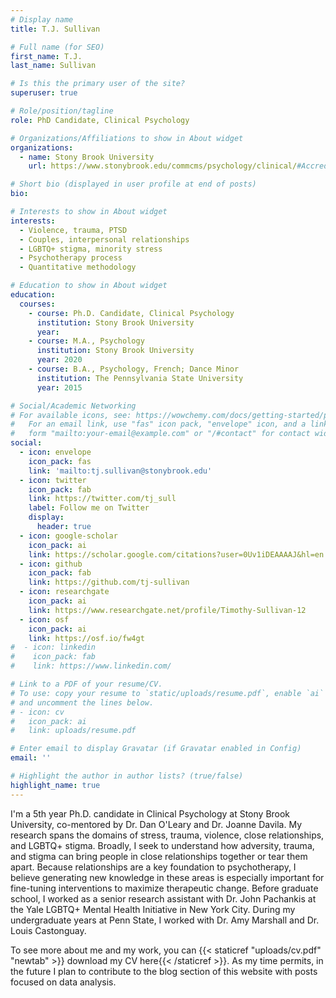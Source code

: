 ```yaml
---
# Display name
title: T.J. Sullivan

# Full name (for SEO)
first_name: T.J.
last_name: Sullivan

# Is this the primary user of the site?
superuser: true

# Role/position/tagline
role: PhD Candidate, Clinical Psychology

# Organizations/Affiliations to show in About widget
organizations:
  - name: Stony Brook University
    url: https://www.stonybrook.edu/commcms/psychology/clinical/#Accreditation

# Short bio (displayed in user profile at end of posts)
bio: 

# Interests to show in About widget
interests:
  - Violence, trauma, PTSD
  - Couples, interpersonal relationships
  - LGBTQ+ stigma, minority stress
  - Psychotherapy process
  - Quantitative methodology

# Education to show in About widget
education:
  courses:
    - course: Ph.D. Candidate, Clinical Psychology
      institution: Stony Brook University
      year: 
    - course: M.A., Psychology
      institution: Stony Brook University
      year: 2020
    - course: B.A., Psychology, French; Dance Minor 
      institution: The Pennsylvania State University
      year: 2015

# Social/Academic Networking
# For available icons, see: https://wowchemy.com/docs/getting-started/page-builder/#icons
#   For an email link, use "fas" icon pack, "envelope" icon, and a link in the
#   form "mailto:your-email@example.com" or "/#contact" for contact widget.
social:
  - icon: envelope
    icon_pack: fas
    link: 'mailto:tj.sullivan@stonybrook.edu'
  - icon: twitter
    icon_pack: fab
    link: https://twitter.com/tj_sull
    label: Follow me on Twitter
    display:
      header: true
  - icon: google-scholar
    icon_pack: ai
    link: https://scholar.google.com/citations?user=0Uv1iDEAAAAJ&hl=en
  - icon: github
    icon_pack: fab
    link: https://github.com/tj-sullivan
  - icon: researchgate
    icon_pack: ai
    link: https://www.researchgate.net/profile/Timothy-Sullivan-12
  - icon: osf
    icon_pack: ai
    link: https://osf.io/fw4gt
#  - icon: linkedin
#    icon_pack: fab
#    link: https://www.linkedin.com/

# Link to a PDF of your resume/CV.
# To use: copy your resume to `static/uploads/resume.pdf`, enable `ai` icons in `params.yaml`,
# and uncomment the lines below.
# - icon: cv
#   icon_pack: ai
#   link: uploads/resume.pdf

# Enter email to display Gravatar (if Gravatar enabled in Config)
email: ''

# Highlight the author in author lists? (true/false)
highlight_name: true
---
```


I'm a 5th year Ph.D. candidate in Clinical Psychology at Stony Brook University, co-mentored by Dr. Dan O'Leary and Dr. Joanne Davila. My research spans the domains of stress, trauma, violence, close relationships, and LGBTQ+ stigma. Broadly, I seek to understand how adversity, trauma, and stigma can bring people in close relationships together or tear them apart. Because relationships are a key foundation to psychotherapy, I believe generating new knowledge in these areas is especially important for fine-tuning interventions to maximize therapeutic change. Before graduate school, I worked as a senior research assistant with Dr. John Pachankis at the Yale LGBTQ+ Mental Health Initiative in New York City. During my undergraduate years at Penn State, I worked with Dr. Amy Marshall and Dr. Louis Castonguay. 

To see more about me and my work, you can {{< staticref "uploads/cv.pdf" "newtab" >}} download my CV here{{< /staticref >}}. As my time permits, in the future I plan to contribute to the blog section of this website with posts focused on data analysis. 
